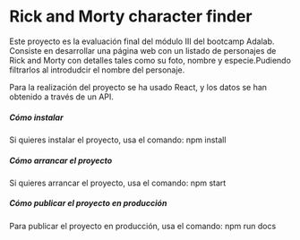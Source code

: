 # Rick and Morty character finder

Este proyecto es la evaluación final del módulo III del bootcamp Adalab. Consiste en desarrollar una página web con un listado de personajes de Rick and Morty con detalles tales como su foto, nombre y especie.Pudiendo filtrarlos al introdudcir el nombre del personaje.

Para la realización del proyecto se ha usado React, y los datos se han obtenido a través de un API.

<h5> Cómo instalar</h5>
Si quieres instalar el proyecto, usa el comando:
npm install

<h5> Cómo arrancar el proyecto</h5>
Si quieres arrancar el proyecto, usa el comando:
npm start

<h5> Cómo publicar el proyecto en producción </h5>
Para publicar el proyecto en producción, usa el comando:
npm run docs
